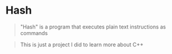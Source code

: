 # Hash
> "Hash" is a program that executes plain text instructions as commands

> This is just a project I did to learn more about C++
